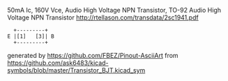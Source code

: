50mA Ic, 160V Vce, Audio High Voltage NPN Transistor, TO-92
Audio High Voltage NPN Transistor
http://rtellason.com/transdata/2sc1941.pdf


	  +---------+
	E |[1]   [3]| B
	  +---------+


generated by https://github.com/FBEZ/Pinout-AsciiArt from https://github.com/ask6483/kicad-symbols/blob/master/Transistor_BJT.kicad_sym
